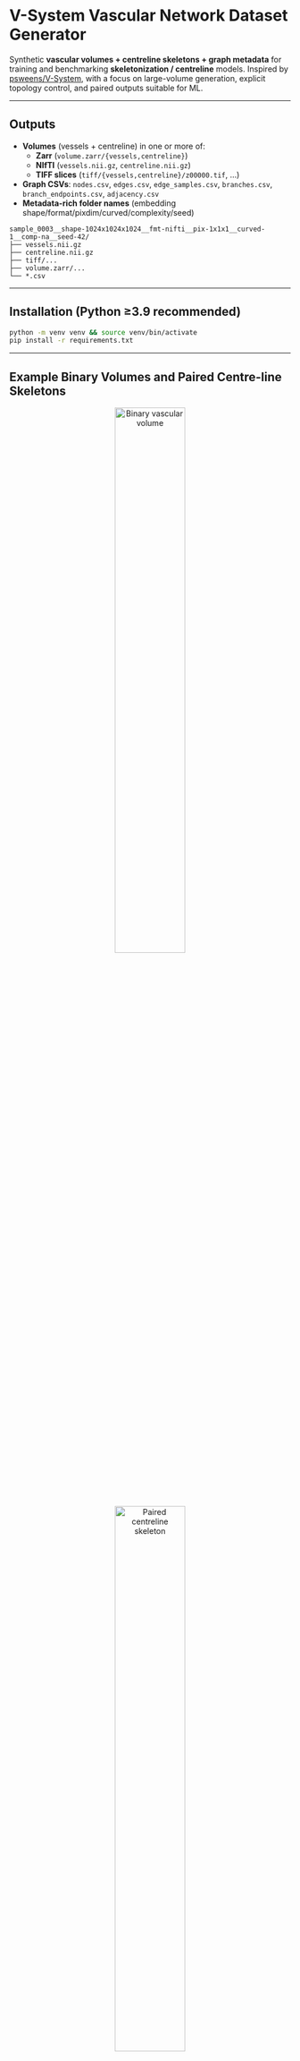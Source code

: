 # V-System Vascular Network Dataset Generator

Synthetic **vascular volumes + centreline skeletons + graph metadata** for training and benchmarking **skeletonization / centreline** models. Inspired by [psweens/V-System](https://github.com/psweens/V-System), with a focus on large-volume generation, explicit topology control, and paired outputs suitable for ML.

---

## Outputs

- **Volumes** (vessels + centreline) in one or more of:
  - **Zarr** (`volume.zarr/{vessels,centreline}`)
  - **NIfTI** (`vessels.nii.gz`, `centreline.nii.gz`)
  - **TIFF slices** (`tiff/{vessels,centreline}/z00000.tif`, …)
- **Graph CSVs**: `nodes.csv`, `edges.csv`, `edge_samples.csv`, `branches.csv`, `branch_endpoints.csv`, `adjacency.csv`
- **Metadata-rich folder names** (embedding shape/format/pixdim/curved/complexity/seed)

```
sample_0003__shape-1024x1024x1024__fmt-nifti__pix-1x1x1__curved-1__comp-na__seed-42/
├── vessels.nii.gz
├── centreline.nii.gz
├── tiff/...
├── volume.zarr/...
└── *.csv
```

---

## Installation (Python ≥3.9 recommended)

```bash
python -m venv venv && source venv/bin/activate 
pip install -r requirements.txt
```

---

## Example Binary Volumes and Paired Centre-line Skeletons

<p align="center">
  <img src="figure/binary0.png" alt="Binary vascular volume" width="50%" />
</p>

<p align="center">
  <img src="figure/skel0.png" alt="Paired centreline skeleton" width="50%" />
</p>

*Figure: Example output of small binary volume and paired centre-line skeleton in sparse vascular parametrisation.*

<p align="center">
  <img src="figure/binary1.png" alt="Binary vascular volume 1" width="50%" />
</p>

<p align="center">
  <img src="figure/skel1.png" alt="Paired centreline skeleton 1" width="50%" />
</p>

*Figure: Example output of binary volume and paired centre-line skeleton in dense/thin unrestricted vascular parametrisation.*

<p align="center">
  <img src="figure/binary2.png" alt="Binary vascular volume 2" width="50%" />
</p>

<p align="center">
  <img src="figure/skel2.png" alt="Paired centreline skeleton 2" width="50%" />
</p>

*Figure: Example output of binary volume and paired centre-line skeleton in sparse/mixed unrestricted vascular parametrisation.*


---

## Quickstart

Generate 2 samples (1024³) as **TIFF** + **NIfTI**, plus **binned NIfTI** at /2 and /4:

```bash
python v_system_skeletonization_dataset_generator.py   --out ./datasets   --num 2   --format tiff_slices --also-nifti --binned-export 1 2   --shape 1024 1024 1024 --chunks 192 192 192   --root-inward --first-seg-len 160   --initial-diam 110 --min-diam 8 --max-diam 120 --min-diam-stop 8   --branch-prob 0.09 --taper 0.95   --self-avoid   --clearance-mode sum --clearance-factor 1.05 --clearance-cap 8 --surface-clearance 1.2   --skip-t-head 0.25 --max-dir-tries 64 --samples-per-seg 12   --max-segments 1000 --boundary 12   --max-wall-avoid-bend 50 --wall-clearance 1.2   --seed 42 --workers 8
```

---

## How volumes & centrelines are created

- The generator **grows a graph first** (nodes/edges with per-edge polylines and radii).
- **Binary vessel volume** is rasterized by painting truncated cones along each polyline segment.
- **Centreline** is **not** a thinning result; it is rasterized **directly** from the edge polylines (one-voxel-wide).
- **Binned exports (`--binned-export`)** downsample both masks with **3D max-pooling** (logical **OR**) to preserve connectivity/topology. Voxel spacings in the NIfTI header are scaled accordingly.

---

## Key features

- **Curved branches** (Catmull–Rom / Bézier), **taper**, **Murray’s law** splits
- **Self-avoidance** with spatial hashing + configurable clearance models (`sum|min|geom` + optional cap)
- **Wall avoidance**: reject segments that would contact the boundary; stop tips if avoiding the wall would require a sharp (> `--max-wall-avoid-bend`) turn
- **Inward “warm-up”** roots (`--root-inward`, `--first-seg-len`)
- **Chunked painting** for huge volumes (Zarr) and **multi-process** sample generation
- Robust cleanup of temporary files when writing NIfTI/TIFF

---

## Most useful CLI flags (curated)

### Growth & geometry
- `--min-seg / --max-seg` — logical segment length range (voxels)
- `--taper` — per-segment taper `<1` (e.g. 0.95)
- `--branch-prob` — per-tip branch probability
- `--force-branch-depth` — force branching for very early generations
- `--no-branch-before-depth`, `--early-branch-depth`, `--early-branch-prob` — delay/dampen early branching
- `--samples-per-seg` — polyline sampling density per segment
- `--curved` + `--curve-mode {catmull,bezier}` — curvature model

### Self-avoidance & spacing
- `--self-avoid` — enable collision checks
- `--clearance-mode {sum|min|geom}` — how to combine radii into a “personal space”
- `--clearance-factor` — multiplies the clearance term
- `--clearance-cap` — hard cap (voxels) on clearance before adding `--surface-clearance`
- `--surface-clearance` — extra surface gap (voxels)
- `--skip-t-head` — ignore the last *t* fraction of a segment during checks (helps tips branch near parents)
- `--max-dir-tries` — retries when a direction collides

### Wall avoidance
- `--boundary` — inner margin clamp for all coordinates
- `--wall-clearance` — minimum gap between vessel surface and volume walls
- `--max-wall-avoid-bend` — if escaping a wall needs > this angle, stop the tip

### Output & parallelism
- `--format {zarr,nifti,tiff_slices}` (+ `--also-nifti`, `--also-tiff-slices`)
- `--binned-export K...` — write additional **NIfTI** at `2^K` downsampling (e.g., `1 2` → 512³ & 256³)
- `--chunks` — painting chunk size (X Y Z)
- `--workers` — parallel samples (1 process per sample)
- `--seed` — reproducibility (per-sample seeds are derived)

---

## Parameter recipes (copy/paste)

> These are starting points; tune to taste. All assume `--shape 1024 1024 1024` and `--chunks 192 192 192` unless specified.

### 1) Balanced (moderate density, avoids reconnections)
```bash
--branch-prob 0.08 --taper 0.95 --self-avoid --clearance-mode sum --clearance-factor 1.05 --clearance-cap 8 --surface-clearance 1.2 --skip-t-head 0.25 --max-dir-tries 64 --samples-per-seg 12 --no-branch-before-depth 2 --early-branch-depth 8 --early-branch-prob 0.02 --boundary 12 --wall-clearance 1.2 --max-wall-avoid-bend 50
```

### 2) Dense & thin vasculature (more branches, smaller diameters)
```bash
--min-diam 6 --max-diam 80 --min-diam-stop 6 --branch-prob 0.12 --taper 0.93 --clearance-mode sum --clearance-factor 1.0 --clearance-cap 6 --surface-clearance 1.0 --samples-per-seg 10 --max-dir-tries 80 --no-branch-before-depth 1 --early-branch-depth 6 --early-branch-prob 0.03 --boundary 10 --wall-clearance 1.0
```

### 3) Sparse & thick vasculature (fewer branches, larger diameters)
```bash
--min-diam 40 --max-diam 140 --min-diam-stop 35 --branch-prob 0.05 --taper 0.98 --clearance-mode min --clearance-factor 1.0 --clearance-cap 8 --surface-clearance 0.8 --samples-per-seg 8 --max-dir-tries 48 --no-branch-before-depth 2 --early-branch-depth 6 --early-branch-prob 0.01 --boundary 20 --wall-clearance 1.0
```

### 4) Large-vessel emphasis with gentle branching
```bash
--initial-diam 110 --min-diam 55 --max-diam 120 --min-diam-stop 40 --branch-prob 0.06 --force-branch-depth 2 --taper 0.99 --clearance-mode min --clearance-factor 1.0 --clearance-cap 8 --surface-clearance 0.8 --root-inward --first-seg-len 220 --max-dir-tries 64 --samples-per-seg 8 --boundary 24 --wall-clearance 1.0
```

### 5) Strong anti‑reconnection (give more space between branches)
```bash
--self-avoid --clearance-mode sum --clearance-factor 1.1 --clearance-cap 10 --surface-clearance 1.5 --skip-t-head 0.30 --sh-cell 4 --max-dir-tries 96 --branch-prob 0.08 --taper 0.95 --boundary 14 --wall-clearance 1.4
```

### 6) Capillary‑like (high branching, thin radii, lots of segments)
```bash
--min-diam 4 --max-diam 35 --min-diam-stop 4 --branch-prob 0.16 --taper 0.94 --min-seg 10 --max-seg 28 --max-segments 2000 --clearance-mode geom --clearance-factor 1.0 --surface-clearance 1.0 --skip-t-head 0.2 --samples-per-seg 12 --max-dir-tries 80 --boundary 8 --wall-clearance 0.8
```

### 7) Long trunk with sparse side branches
```bash
--root-inward --first-seg-len 200 --branch-prob 0.04 --force-branch-depth 1 --no-branch-before-depth 3 --early-branch-depth 6 --early-branch-prob 0.01 --taper 0.985 --min-seg 24 --max-seg 60 --max-dir-tries 64 --clearance-mode sum --clearance-factor 1.05 --surface-clearance 1.2
```

### 8) Near‑wall avoidance emphasized
```bash
--boundary 20 --wall-clearance 1.6 --max-wall-avoid-bend 45 --max-dir-tries 96 --skip-t-head 0.3 --clearance-mode sum --clearance-factor 1.05 --surface-clearance 1.2
```

### 9) Fast dev test (small volume)
```bash
--shape 256 256 256 --chunks 96 96 96 --num 2 --format nifti --min-diam 8 --max-diam 80 --branch-prob 0.10 --taper 0.95 --self-avoid --clearance-mode sum --clearance-factor 1.0 --surface-clearance 1.0 --max-segments 300 --seed 123
```

---

## Tips

**To avoid only one trunk without branching**  
- Increase `--branch-prob` a bit; reduce early gating (`--no-branch-before-depth`, `--early-branch-depth`).
- Lower `--min-diam-stop` so tips can continue growing.
- Increase `--max-dir-tries`; slightly reduce strictness (`--clearance-factor`, `--surface-clearance`).
- Check `--boundary`: too large confines growth.

**If branches appear to reconnect later**  
- Use `--clearance-mode sum` with a slightly larger `--clearance-factor` and `--surface-clearance`.
- Add/raise `--clearance-cap` to prevent huge parents from over‑dominating.
- Increase `--skip-t-head` (e.g., 0.25–0.35) to allow tips to branch near parents without immediately colliding.

**Tips stall near the box wall**  
- Increase `--boundary` and/or `--wall-clearance`.
- Lower `--max-wall-avoid-bend` if you prefer stopping over sharp detours; raise it to allow more curvature.

**Binned NIfTI doesn’t match topology**  
- Ensure factors are powers of 2: `--binned-export 1 2 3` → /2, /4, /8.
- Downsampling is 3D **max‑pool** (logical OR) applied to both vessels and centrelines to preserve connectivity.

---
